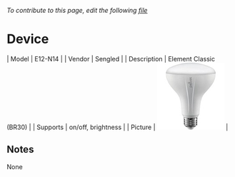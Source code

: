 
*To contribute to this page, edit the following
[file](https://github.com/Koenkk/zigbee2mqtt.io/blob/master/docgen/device_page_notes.js)*

# Device

| Model | E12-N14  |
| Vendor  | Sengled  |
| Description | Element Classic (BR30) |
| Supports | on/off, brightness |
| Picture | ![../images/devices/E12-N14.jpg](../images/devices/E12-N14.jpg) |

## Notes

None
